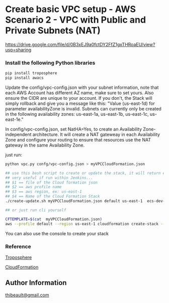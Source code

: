 # Create basic VPC setup - AWS Scenario 2 - VPC with Public and Private Subnets (NAT)

https://drive.google.com/file/d/0B3xEJ9a0fctDY2FfZ1gxTHRoaEU/view?usp=sharing

### Install the following Python libraries 

```bash
pip install troposphere
pip install awacs
```

Update the config/vpc-config.json with your subnet information, note that each AWS Account has different AZ name, make sure to set yours.
Also ensure the CIDR are unique to your account. If you don't, the Stack will simply rollback and give you a message like this: "Value (us-east-1d) for parameter availabilityZone is invalid. Subnets can currently only be created in the following availability zones: us-east-1a, us-east-1b, us-east-1c, us-east-1e."

In config/vpc-config.json, set NatHA=Yes, to create an Availability Zone-independent architecture. It will create a NAT gateweay in each Availability Zone and configure your routing to ensure that resources use the NAT gateway in the same Availability Zone.

just run: 
```bash
python vpc.py confg/vpc-config.json > myVPCCloudFormation.json

## use this bash script to create or update the stack, it will return exit(1) on failure and loop until it's completed
## very useful if run within Jenkins... 
## $1 == file of the Cloud formation json
## $2 == aws profile name
## $3 == aws region, ex: us-east-1
## $4 == Name of the Cloud Formation Stack
./create-update.sh myVPCCloudFormation.json default us-east-1  ecs-dev-vpc

## or just run cli yourself

CFTEMPLATE=$(cat  myVPCCloudFormation.json)
aws --profile default --region us-east-1 cloudformation create-stack --stack-name ecs-vpc --template-body "$CFTEMPLATE"


```

You can also use the console to create your stack

### Reference

[Troposphere](https://github.com/cloudtools/troposphere)

[CloudFormation](https://aws.amazon.com/documentation/cloudformation/)

Author Information
------------------
thibeault@gmail.com
